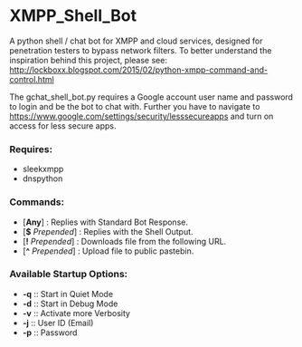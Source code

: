 # XMPP_Shell_Bot
A python shell / chat bot for XMPP and cloud services, designed for penetration testers to bypass network filters.
To better understand the inspiration behind this project, please see: http://lockboxx.blogspot.com/2015/02/python-xmpp-command-and-control.html

The gchat_shell_bot.py requires a Google account user name and password to login and be the bot to chat with. 
Further you have to navigate to https://www.google.com/settings/security/lesssecureapps and turn on access for less secure apps.

### Requires:
  - sleekxmpp
  - dnspython

### Commands:
- [**Any**] : Replies with Standard Bot Response.
- [**$** *Prepended*] : Replies with the Shell Output.
- [**!** *Prepended*] : Downloads file from the following URL.
- [**^** *Prepended*] : Upload file to public pastebin.

### Available Startup Options:
- **-q** :: Start in Quiet Mode
- **-d** :: Start in Debug Mode
- **-v** :: Activate more Verbosity
- **-j** :: User ID (Email)
- **-p** :: Password




